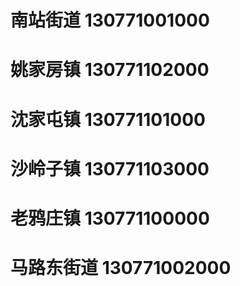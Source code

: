 # 南站街道 130771001000
# 姚家房镇 130771102000
# 沈家屯镇 130771101000
# 沙岭子镇 130771103000
# 老鸦庄镇 130771100000
# 马路东街道 130771002000
